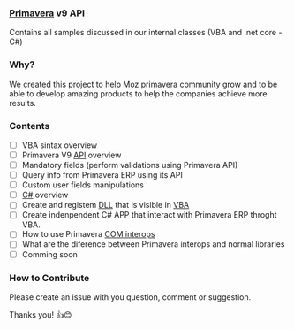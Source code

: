 ### [Primavera](https://pt.primaverabss.com/pt/) v9 API
Contains all samples discussed in our internal classes (VBA and .net core - C#)

### Why?
We created this project to help Moz primavera community grow and to be able to develop amazing products to help the companies achieve more results.

### Contents 
- [ ] VBA sintax overview
- [ ] Primavera V9 [API](https://pt.wikipedia.org/wiki/Api) overview
- [ ] Mandatory fields (perform validations using Primavera API)
- [ ] Query info from Primavera ERP using its API
- [ ] Custom user fields manipulations
- [ ] [C#](https://en.wikipedia.org/wiki/C_Sharp_(programming_language)) overview 
- [ ] Create and registem [DLL](https://pt.wikipedia.org/wiki/DLL) that is visible in [VBA](https://pt.wikipedia.org/wiki/Visual_Basic_for_Applications)
- [ ] Create indenpendent C# APP that interact with Primavera ERP throght VBA.
- [ ] How to use Primavera [COM interops](https://en.wikipedia.org/wiki/COM_Interop)
- [ ] What are the diference between Primavera interops and normal libraries
- [ ] Comming soon

### How to Contribute
Please create an issue with you question, comment or suggestion. 

Thanks you! 👍😊
